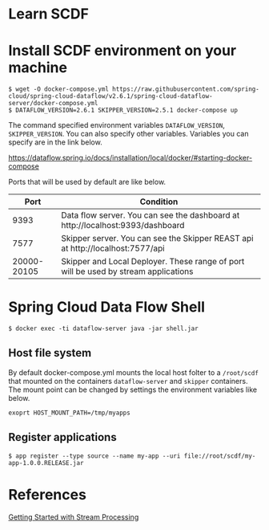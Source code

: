 # Learn SCDF

# Install SCDF environment on your machine

```
$ wget -O docker-compose.yml https://raw.githubusercontent.com/spring-cloud/spring-cloud-dataflow/v2.6.1/spring-cloud-dataflow-server/docker-compose.yml
$ DATAFLOW_VERSION=2.6.1 SKIPPER_VERSION=2.5.1 docker-compose up
```

The command specified environment variables `DATAFLOW_VERSION`, `SKIPPER_VERSION`.
You can also specify other variables.
Variables you can specify are in the link below.

https://dataflow.spring.io/docs/installation/local/docker/#starting-docker-compose

Ports that will be used by default are like below.

| Port        | Condition |
| ----------- | --------- |
| 9393        | Data flow server. You can see the dashboard at http://localhost:9393/dashboard |
| 7577        | Skipper server. You can see the Skipper REAST api at http://localhost:7577/api |
| 20000-20105 | Skipper and Local Deployer. These range of port will be used by stream applications |

# Spring Cloud Data Flow Shell

```
$ docker exec -ti dataflow-server java -jar shell.jar
```

## Host file system

By default docker-compose.yml mounts the local host folter to a `/root/scdf` that mounted on the containers `dataflow-server` and `skipper` containers.
The mount point can be changed by settings the environment variables like below.

```
exoprt HOST_MOUNT_PATH=/tmp/myapps
```

## Register applications

```
$ app register --type source --name my-app --uri file://root/scdf/my-app-1.0.0.RELEASE.jar
```




# References
[Getting Started with Stream Processing](https://dataflow.spring.io/docs/stream-developer-guides/getting-started/stream/)
